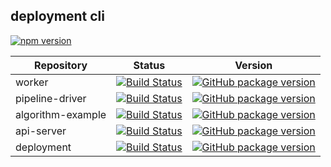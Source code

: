 ## deployment cli
[![npm version](https://badge.fury.io/js/%40hkube%2Fhkube.svg)](https://badge.fury.io/js/%40hkube%2Fhkube)

Repository|Status|Version
--- | --- | ---
worker | [![Build Status](https://travis-ci.org/kube-HPC/worker.svg?branch=master)](https://travis-ci.org/kube-HPC/worker) | [![GitHub package version](https://img.shields.io/github/package-json/v/kube-hpc/worker.svg?style=social)](https://github.com/kube-HPC/worker) 
pipeline-driver | [![Build Status](https://travis-ci.org/kube-HPC/pipeline-driver.svg?branch=master)](https://travis-ci.org/kube-HPC/pipeline-driver) | [![GitHub package version](https://img.shields.io/github/package-json/v/kube-hpc/pipeline-driver.svg?style=social)](https://github.com/kube-HPC/pipeline-driver)
algorithm-example | [![Build Status](https://travis-ci.org/kube-HPC/algorithm-example.svg?branch=master)](https://travis-ci.org/kube-HPC/algorithm-example) | [![GitHub package version](https://img.shields.io/github/package-json/v/kube-hpc/algorithm-example.svg?style=social)](https://github.com/kube-HPC/algorithm-example)
api-server | [![Build Status](https://travis-ci.org/kube-HPC/api-server.svg?branch=master)](https://travis-ci.org/kube-HPC/api-server) | [![GitHub package version](https://img.shields.io/github/package-json/v/kube-hpc/api-server.svg?style=social)](https://github.com/kube-HPC/api-server)
deployment | [![Build Status](https://travis-ci.org/kube-HPC/deployment.svg?branch=master)](https://travis-ci.org/kube-HPC/deployment)  | [![GitHub package version](https://img.shields.io/github/package-json/v/kube-hpc/deployment.svg?style=social)](https://github.com/kube-HPC/deployment)